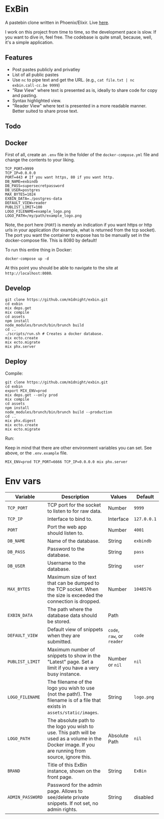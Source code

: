 # ExBin

A pastebin clone written in Phoenix/Elixir. Live [here](https://exbin.call-cc.be). 

I work on this project from time to time, so the development pace is slow. If you want to dive in, feel free. The codebase is quite small, because, well, it's a simple application.

## Features

 * Post pastes publicly and privatley 
 * List of all public pastes 
 * Use `nc` to pipe text and get the URL. 
   (e.g., `cat file.txt | nc exbin.call-cc.be 9999`)
 * "Raw View" where text is presented as is, ideally to share code for copy and pasting.
 * Syntax highlighted view.
 * "Reader View" where text is presented in a more readable manner. Better suited to share prose text.

## Todo

## Docker 

First of all, create an `.env` file in the folder of the `docker-compose.yml` file and change the contents to your liking.

```
TCP_PORT=9999
TCP_IP=0.0.0.0
PORT=443 # If you want https, 80 if you want http.
DB_NAME=exbindb
DB_PASS=supersecretpassword
DB_USER=postgres
MAX_BYTES=1024
EXBIN_DATA=./postgres-data 
DEFAULT_VIEW=reader
PUBLIST_LIMIT=100
LOGO_FILENAME=example_logo.png
LOGO_PATH=/my/path/example_logo.png
```

Note, the port here (`PORT`) is merely an indication if you want https or http urls in your application (for example, what is returned from the tcp socket). 
The port you want the container to expose has to be manually set in the docker-compose file. This is 8080 by default!

To run this entire thing in Docker:

```
docker-compose up -d
```

At this point you should be able to navigate to the site at `http://localhost:8080`.


## Develop 

```
git clone https://github.com/m1dnight/exbin.git
cd exbin
mix deps.get
mix compile
cd assets 
npm install
node_modules/brunch/bin/brunch build
cd ..
./scripts/run.sh # Creates a docker database.
mix ecto.create 
mix ecto.migrate
mix phx.server
```

## Deploy

Compile:

```
git clone https://github.com/m1dnight/exbin.git
cd exbin
export MIX_ENV=prod
mix deps.get --only prod
mix compile
cd assets 
npm install
node_modules/brunch/bin/brunch build --production
cd ..
mix phx.digest 
mix ecto.create 
mix ecto.migrate
```

Run:

Keep in mind that there are other environment variables you can set. See above, or the `.env.example` file.
```
MIX_ENV=prod TCP_PORT=6666 TCP_IP=0.0.0.0 mix phx.server
```

# Env vars

| Variable        	| Description                                                                                                     	                                  | Values                     	| Default     	|
|-----------------	|---------------------------------------------------------------------------------------------------------------------------------------------------- |----------------------------	|-------------	|
| `TCP_PORT`      	| TCP port for the socket to listen to for raw data.                                                              	                                  | Number                     	| `9999`      	|
| `TCP_IP`        	| Interface to bind to.                                                                                           	                                  | Interface                  	| `127.0.0.1` 	|
| `PORT`          	| Port the web app should listen to.                                                                              	                                  | Number                     	| `4001`      	|
| `DB_NAME`       	| Name of the database.                                                                                           	                                  | String                     	| `exbindb`   	|
| `DB_PASS`       	| Password to the database.                                                                                       	                                  | String                     	| `pass`      	|
| `DB_USER`       	| Username to the database.                                                                                       	                                  | String                     	| `user`      	|
| `MAX_BYTES`     	| Maximum size of text that can be dumped to the TCP socket. When the size is exceeded the connection is dropped. 	                                  | Number                     	| `1048576`   	|
| `EXBIN_DATA`    	| The path where the database data should be stored.                                                              	                                  | Path                       	|             	|
| `DEFAULT_VIEW`  	| Default view of snippets when they are submitted.                                                               	                                  | `code`, `raw`, or `reader` 	| `code`      	|
| `PUBLIST_LIMIT` 	| Maximum number of snippets to show in the "Latest" page. Set a limit if you have a very busy instance.          	                                  | Number or `nil`            	| `nil`       	|
| `LOGO_FILENAME` 	| The filename of the logo you wish to use (not the path!). The filename is of a file that exists in `assets/static/images`.                          | String                    	| `logo.png`   	|
| `LOGO_PATH` 	    | The absolute path to the logo you wish to use. This path will be used as a volume in the Docker image. If you are running from source, ignore this. | Absolute Path               | `nil`         |                                                      	| String                    	| `logo.png`   	|
| `BRAND` 	        | Title of this ExBin instance, shown on the front page.                                                                                              | String                      | `ExBin`       |
| `ADMIN_PASSWORD`  | Password for the admin page. Allows to see/delete private snippets. If not set, no admin rights.                                                    | String                      | disabled      |